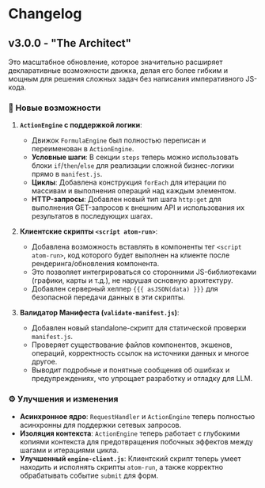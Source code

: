 # Changelog

## v3.0.0 - "The Architect"

Это масштабное обновление, которое значительно расширяет декларативные возможности движка, делая его более гибким и мощным для решения сложных задач без написания императивного JS-кода.

### 🚀 Новые возможности

1.  **`ActionEngine` с поддержкой логики**:
    *   Движок `FormulaEngine` был полностью переписан и переименован в `ActionEngine`.
    *   **Условные шаги**: В секции `steps` теперь можно использовать блоки `if`/`then`/`else` для реализации сложной бизнес-логики прямо в `manifest.js`.
    *   **Циклы**: Добавлена конструкция `forEach` для итерации по массивам и выполнения операций над каждым элементом.
    *   **HTTP-запросы**: Добавлен новый тип шага `http:get` для выполнения GET-запросов к внешним API и использования их результатов в последующих шагах.

2.  **Клиентские скрипты `<script atom-run>`**:
    *   Добавлена возможность вставлять в компоненты тег `<script atom-run>`, код которого будет выполнен на клиенте после рендеринга/обновления компонента.
    *   Это позволяет интегрироваться со сторонними JS-библиотеками (графики, карты и т.д.), не нарушая основную архитектуру.
    *   Добавлен серверный хелпер `{{{ asJSON(data) }}}` для безопасной передачи данных в эти скрипты.

3.  **Валидатор Манифеста (`validate-manifest.js`)**:
    *   Добавлен новый standalone-скрипт для статической проверки `manifest.js`.
    *   Проверяет существование файлов компонентов, экшенов, операций, корректность ссылок на источники данных и многое другое.
    *   Выводит подробные и понятные сообщения об ошибках и предупреждениях, что упрощает разработку и отладку для LLM.

### ⚙️ Улучшения и изменения

*   **Асинхронное ядро**: `RequestHandler` и `ActionEngine` теперь полностью асинхронны для поддержки сетевых запросов.
*   **Изоляция контекста**: `ActionEngine` теперь работает с глубокими копиями контекста для предотвращения побочных эффектов между шагами и итерациями цикла.
*   **Улучшенный `engine-client.js`**: Клиентский скрипт теперь умеет находить и исполнять скрипты `atom-run`, а также корректно обрабатывать событие `submit` для форм.